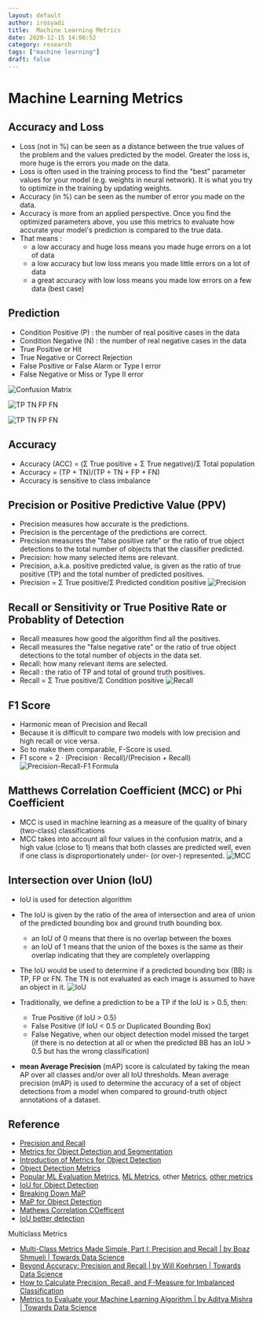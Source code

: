 ```yaml
---
layout: default
author: irosyadi
title:  Machine Learning Metrics
date: 2020-12-15 14:08:52
category: research
tags: ["machine learning"]
draft: false
---
```


# Machine Learning Metrics

## Accuracy and Loss
- Loss (not in %) can be seen as a distance between the true values of the problem and the values predicted by the model. Greater the loss is, more huge is the errors you made on the data.
- Loss is often used in the training process to find the "best" parameter values for your model (e.g. weights in neural network). It is what you try to optimize in the training by updating weights.
- Accuracy (in %) can be seen as the number of error you made on the data.
- Accuracy is more from an applied perspective. Once you find the optimized parameters above, you use this metrics to evaluate how accurate your model's prediction is compared to the true data.
- That means :
    - a low accuracy and huge loss means you made huge errors on a lot of data
    - a low accuracy but low loss means you made little errors on a lot of data
    - a great accuracy with low loss means you made low errors on a few data (best case)

## Prediction
- Condition Positive (P) : the number of real positive cases in the data
- Condition Negative (N) : the number of real negative cases in the data
- True Positive or Hit
- True Negative or  Correct Rejection
- False Positive or False Alarm or Type I error
- False Negative or Miss or Type II error

![Confusion Matrix](https://miro.medium.com/max/485/1*NKaQgX-bDP0wogSE1wRSsw.png)

![TP TN FP FN](https://miro.medium.com/max/462/1*7EYylA6XlXSGBCF77j_rOA.png)

![TP TN FP FN](https://upload.wikimedia.org/wikipedia/commons/thumb/2/26/Precisionrecall.svg/350px-Precisionrecall.svg.png)


## Accuracy
- Accuracy (ACC) = (Σ True positive + Σ True negative)/Σ Total population
- Accuracy = (TP + TN)/(TP + TN + FP + FN)
- Accuracy is sensitive to class imbalance

## Precision or Positive Predictive Value (PPV)
- Precision measures how accurate is the predictions.
- Precision is the percentage of the predictions are correct.
- Precision measures the "false positive rate" or the ratio of true object detections to the total number of objects that the classifier predicted.
- Precision: how many selected items are relevant.
- Precision, a.k.a. positive predicted value, is given as the ratio of true positive (TP) and the total number of predicted positives.
- Precision = Σ True positive/Σ Predicted condition positive
![Precision](https://miro.medium.com/max/159/1*jiqAWT_Yzi_1LRD74dz-9Q.png)

## Recall or Sensitivity or True Positive Rate or Probablity of Detection
- Recall measures how good the algorithm find all the positives.
- Recall measures the "false negative rate" or the ratio of true object detections to the total number of objects in the data set.
- Recall: how many relevant items are selected.
- Recall : the ratio of TP and total of ground truth positives.
- Recall = Σ True positive/Σ Condition positive
![Recall](https://miro.medium.com/max/185/1*ikwX1H72KPj1fUBppUWrpA.png)

## F1 Score
- Harmonic mean of Precision and Recall
- Because it is difficult to compare two models with low precision and high recall or vice versa. 
- So to make them comparable, F-Score is used.
- F1 score = 2 · (Precision · Recall)/(Precision + Recall)
![Precision-Recall-F1 Formula](https://miro.medium.com/max/534/1*EXa-_699fntpUoRjZeqAFQ.jpeg)


## Matthews Correlation Coefficient (MCC) or Phi Coefficient
- MCC is used in machine learning as a measure of the quality of binary (two-class) classifications
- MCC takes into account all four values in the confusion matrix, and a high value (close to 1) means that both classes are predicted well, even if one class is disproportionately under- (or over-) represented.
![MCC](https://miro.medium.com/max/1221/1*8E2rPn_ccOqGuPYj1gBTAg.png)

## Intersection over Union (IoU)
- IoU is used for detection algorithm
- The IoU is given by the ratio of the area of intersection and area of union of the predicted bounding box and ground truth bounding box.
    - an IoU of 0 means that there is no overlap between the boxes
    - an IoU of 1 means that the union of the boxes is the same as their overlap indicating that they are completely overlapping
- The IoU would be used to determine if a predicted bounding box (BB) is TP, FP or FN. The TN is not evaluated as each image is assumed to have an object in it.
![IoU](https://miro.medium.com/max/600/0*mWSuiTMa6WyZUmyq.png)
- Traditionally, we define a prediction to be a TP if the IoU is > 0.5, then:
    - True Positive (if IoU > 0.5)
    - False Positive (if IoU < 0.5 or Duplicated Bounding Box)
    - False Negative, when our object detection model missed the target (if there is no detection at all or when the predicted BB has an IoU > 0.5 but has the wrong classification)

- **mean Average Precision** (mAP) score is calculated by taking the mean AP over all classes and/or over all IoU thresholds. Mean average precision (mAP) is used to determine the accuracy of a set of object detections from a model when compared to ground-truth object annotations of a dataset.



## Reference
- [Precision and Recall](https://en.wikipedia.org/wiki/Precision_and_recall)
- [Metrics for Object Detection and Segmentation](https://kharshit.github.io/blog/2019/09/20/evaluation-metrics-for-object-detection-and-segmentation)
- [Introduction of Metrics for Object Detection](https://blog.zenggyu.com/en/post/2018-12-16/an-introduction-to-evaluation-metrics-for-object-detection/)
- [Object Detection Metrics](https://github.com/rafaelpadilla/Object-Detection-Metrics)
- [Popular ML Evaluation Metrics](https://rubikscode.net/2020/10/19/14-popular-machine-learning-evaluation-metrics/), [ML Metrics](https://machinelearningmastery.com/metrics-evaluate-machine-learning-algorithms-python/), other [Metrics](https://medium.com/analytics-vidhya/complete-guide-to-machine-learning-evaluation-metrics-615c2864d916), [other metrics](https://www.analyticsvidhya.com/blog/2019/08/11-important-model-evaluation-error-metrics/)
- [IoU for Object Detection](https://www.pyimagesearch.com/2016/11/07/intersection-over-union-iou-for-object-detection/)
- [Breaking Down MaP](https://towardsdatascience.com/breaking-down-mean-average-precision-map-ae462f623a52)
- [MaP for Object Detection](https://jonathan-hui.medium.com/map-mean-average-precision-for-object-detection-45c121a31173)
- [Mathews Correlation COefficent](https://towardsdatascience.com/the-best-classification-metric-youve-never-heard-of-the-matthews-correlation-coefficient-3bf50a2f3e9a)
- [IoU better detection](https://towardsdatascience.com/iou-a-better-detection-evaluation-metric-45a511185be1)

Multiclass Metrics
- [Multi-Class Metrics Made Simple, Part I: Precision and Recall | by Boaz Shmueli | Towards Data Science](https://towardsdatascience.com/multi-class-metrics-made-simple-part-i-precision-and-recall-9250280bddc2)
- [Beyond Accuracy: Precision and Recall | by Will Koehrsen | Towards Data Science](https://towardsdatascience.com/beyond-accuracy-precision-and-recall-3da06bea9f6c)
- [How to Calculate Precision, Recall, and F-Measure for Imbalanced Classification](https://machinelearningmastery.com/precision-recall-and-f-measure-for-imbalanced-classification/)
- [Metrics to Evaluate your Machine Learning Algorithm | by Aditya Mishra | Towards Data Science](https://towardsdatascience.com/metrics-to-evaluate-your-machine-learning-algorithm-f10ba6e38234)